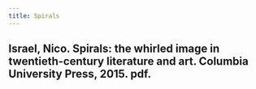 ```yaml
---
title: Spirals
---
```


## Israel, Nico. Spirals: the whirled image in twentieth-century literature and art. Columbia University Press, 2015. pdf.
##